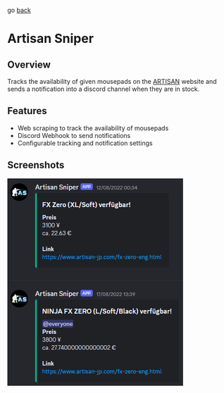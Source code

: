 go [back](../../README.md)

# Artisan Sniper

## Overview

Tracks the availability of given mousepads on the [ARTISAN](https://www.artisan-jp.com/) website and sends a notification into a discord channel when they are in stock.

## Features

- Web scraping to track the availability of mousepads
- Discord Webhook to send notifications
- Configurable tracking and notification settings

## Screenshots

![Screenshot 1](images/screenshot.png)
